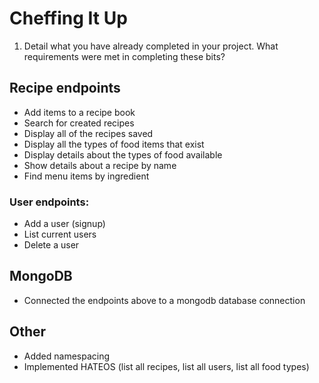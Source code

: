 # Cheffing It Up

1. Detail what you have already completed in your project. What requirements were met in completing these bits?

## Recipe endpoints
- Add items to a recipe book
- Search for created recipes
- Display all of the recipes saved
- Display all the types of food items that exist
- Display details about the types of food available
- Show details about a recipe by name
- Find menu items by ingredient

### User endpoints:
- Add a user (signup)
- List current users
- Delete a user

## MongoDB
- Connected the endpoints above to a mongodb database connection

## Other
- Added namespacing
- Implemented HATEOS (list all recipes, list all users, list all food types)